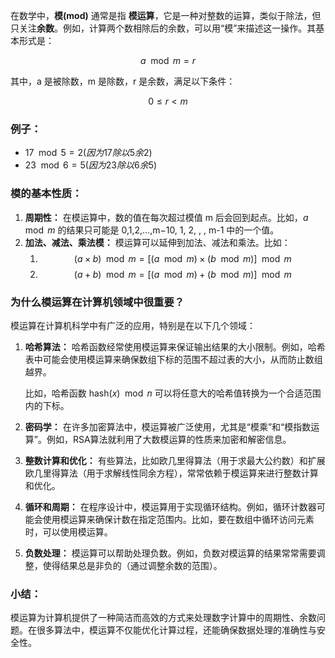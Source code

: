 在数学中，**模(mod)** 通常是指 **模运算**，它是一种对整数的运算，类似于除法，但只关注**余数**。例如，计算两个数相除后的余数，可以用“模”来描述这一操作。其基本形式是：

$$a \mod  m = r$$

其中，a 是被除数，m 是除数，r 是余数，满足以下条件：

$$0\leq r < m$$

### 例子：

- $17\mod  5=2 (因为 17 除以 5 余 2)$
- $23\mod  6=5 (因为 23 除以 6 余 5)$

### 模的基本性质：

1. **周期性：** 在模运算中，数的值在每次超过模值 m 后会回到起点。比如，$a \mod m$ 的结果只可能是 0,1,2,…,m−10, 1, 2, , , m-1 中的一个值。
2. **加法、减法、乘法模：** 模运算可以延伸到加法、减法和乘法。比如：
	1. $$(a \times b) \mod m = [(a \mod m) \times (b \mod m)] \mod m $$
	2. $$(a + b) \mod m = [(a \mod m) + (b \mod m)] \mod m$$

### 为什么模运算在计算机领域中很重要？

模运算在计算机科学中有广泛的应用，特别是在以下几个领域：

1. **哈希算法：** 哈希函数经常使用模运算来保证输出结果的大小限制。例如，哈希表中可能会使用模运算来确保数组下标的范围不超过表的大小，从而防止数组越界。
    
    比如，哈希函数 $\text{hash}(x) \mod n$ 可以将任意大的哈希值转换为一个合适范围内的下标。
    
2. **密码学：** 在许多加密算法中，模运算被广泛使用，尤其是“模乘”和“模指数运算”。例如，RSA算法就利用了大数模运算的性质来加密和解密信息。
    
3. **整数计算和优化：** 有些算法，比如欧几里得算法（用于求最大公约数）和扩展欧几里得算法（用于求解线性同余方程），常常依赖于模运算来进行整数计算和优化。
    
4. **循环和周期：** 在程序设计中，模运算用于实现循环结构。例如，循环计数器可能会使用模运算来确保计数在指定范围内。比如，要在数组中循环访问元素时，可以使用模运算。
    
5. **负数处理：** 模运算可以帮助处理负数。例如，负数对模运算的结果常常需要调整，使得结果总是非负的（通过调整余数的范围）。
    

### 小结：

模运算为计算机提供了一种简洁而高效的方式来处理数字计算中的周期性、余数问题。在很多算法中，模运算不仅能优化计算过程，还能确保数据处理的准确性与安全性。